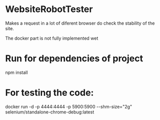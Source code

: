 # WebsiteRobotTester
Makes a request in a lot of diferent browser do check the stability of the site.

The docker part is not fully implemented wet

# Run for dependencies of project
npm install
# For testing the code:
docker run -d -p 4444:4444 -p 5900:5900 --shm-size="2g" selenium/standalone-chrome-debug:latest